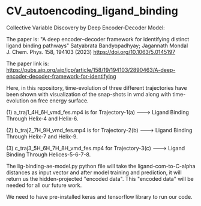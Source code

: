 # CV_autoencoding_ligand_binding
Collective Variable Discovery by Deep Encoder-Decoder Model:

The paper is:
  "A deep encoder–decoder framework for identifying distinct ligand binding pathways"
Satyabrata Bandyopadhyay; Jagannath Mondal  
J. Chem. Phys. 158, 194103 (2023)
https://doi.org/10.1063/5.0145197

The paper link is:
  https://pubs.aip.org/aip/jcp/article/158/19/194103/2890463/A-deep-encoder-decoder-framework-for-identifying

Here, in this repository, time-evolution of three different trajectories have been shown
with visualization of the snap-shots in vmd along with time-evolution on 
free energy surface. 

(1) a_traj1_4H_6H_vmd_fes.mp4 is for Trajectory-1(a)    ---> Ligand Binding Through Helix-4 and Helix-6.

(2) b_traj2_7H_9H_vmd_fes.mp4 is for Trajectory-2(b)    ---> Ligand Binding Through Helix-7 and Helix-9.

(3) c_traj3_5H_6H_7H_8H_vmd_fes.mp4 for Trajectory-3(c) ---> Ligand Binding Through Helices-5-6-7-8.

The lig-binding-ae-model.py python file will take the ligand-com-to-C-alpha distances 
as input vector and after model training and prediction, it will return us the 
hidden-projected "encoded data". This "encoded data" will be needed for all our
future work.

We need to have pre-installed keras and tensorflow library to run our code.
